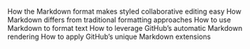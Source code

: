 How the Markdown format makes styled collaborative editing easy
How Markdown differs from traditional formatting approaches
How to use Markdown to format text
How to leverage GitHub’s automatic Markdown rendering
How to apply GitHub’s unique Markdown extensions
